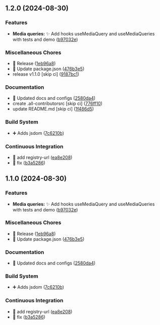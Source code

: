 

## 1.2.0 (2024-08-30)


### Features

* **Media queries:** :sparkles: Add hooks useMediaQuery and useMediaQueries with tests and demo ([b97032e](https://github.com/AlejandroRM-DEV/mx-hooks/commit/b97032e0672623fed5ce102293f41a12990d4493))


### Miscellaneous Chores

* :bookmark: Release ([1eb96a8](https://github.com/AlejandroRM-DEV/mx-hooks/commit/1eb96a89262fb0c85f59b30dfea333174115749e))
* :rocket: Update package.json ([476b3e5](https://github.com/AlejandroRM-DEV/mx-hooks/commit/476b3e5e705a4c884d46b32abc069aef84dfecff))
* release v1.1.0 [skip ci] ([9187bc1](https://github.com/AlejandroRM-DEV/mx-hooks/commit/9187bc11d913861877a6767c092b60f928a045df))


### Documentation

* :memo: Updated docs and configs ([2580da4](https://github.com/AlejandroRM-DEV/mx-hooks/commit/2580da432d75f015a36de54182cf6b379c76c4df))
* create .all-contributorsrc [skip ci] ([776ff10](https://github.com/AlejandroRM-DEV/mx-hooks/commit/776ff10e72ca0f5f166b149d9ca056fb1e156707))
* update README.md [skip ci] ([1f486d5](https://github.com/AlejandroRM-DEV/mx-hooks/commit/1f486d5c2247741d819c37f9e3b78451d1e2362e))


### Build System

* :heavy_plus_sign: Adds jsdom ([7c6210b](https://github.com/AlejandroRM-DEV/mx-hooks/commit/7c6210bf1214c99bcef35fd4e7db6808bda42f17))


### Continuous Integration

* :green_heart: add registry-url ([ea8e208](https://github.com/AlejandroRM-DEV/mx-hooks/commit/ea8e2087d9e6539e0d6cf6f0a93cb785bec7f95d))
* :green_heart: fix ([b3a5286](https://github.com/AlejandroRM-DEV/mx-hooks/commit/b3a528694841f993ed8674846a979e440f5121d5))

## 1.1.0 (2024-08-30)


### Features

* **Media queries:** :sparkles: Add hooks useMediaQuery and useMediaQueries with tests and demo ([b97032e](https://github.com/AlejandroRM-DEV/mx-hooks/commit/b97032e0672623fed5ce102293f41a12990d4493))


### Miscellaneous Chores

* :bookmark: Release ([1eb96a8](https://github.com/AlejandroRM-DEV/mx-hooks/commit/1eb96a89262fb0c85f59b30dfea333174115749e))
* :rocket: Update package.json ([476b3e5](https://github.com/AlejandroRM-DEV/mx-hooks/commit/476b3e5e705a4c884d46b32abc069aef84dfecff))


### Documentation

* :memo: Updated docs and configs ([2580da4](https://github.com/AlejandroRM-DEV/mx-hooks/commit/2580da432d75f015a36de54182cf6b379c76c4df))


### Build System

* :heavy_plus_sign: Adds jsdom ([7c6210b](https://github.com/AlejandroRM-DEV/mx-hooks/commit/7c6210bf1214c99bcef35fd4e7db6808bda42f17))


### Continuous Integration

* :green_heart: add registry-url ([ea8e208](https://github.com/AlejandroRM-DEV/mx-hooks/commit/ea8e2087d9e6539e0d6cf6f0a93cb785bec7f95d))
* :green_heart: fix ([b3a5286](https://github.com/AlejandroRM-DEV/mx-hooks/commit/b3a528694841f993ed8674846a979e440f5121d5))
